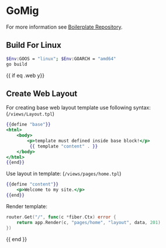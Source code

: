 # GoMig

For more information see [Boilerplate Repository](github.com/gomig/boilerplate).

## Build For Linux

```bash
$Env:GOOS = "linux"; $Env:GOARCH = "amd64"
go build
```

{{ if eq .web y}}
## Create Web Layout

For creating base web layout template use following syntax: (`/views/Layout.tpl`)

```handlebars
{{define "base"}}
<html>
    <body>
        <p>template must defined inside base block!</p>
         {{ template "content" . }}
    </body>
</html>
{{end}}
```

Use layout in template: (`/views/pages/home.tpl`)

```handlebars
{{define "content"}}
    <p>Welcome to my site.</p>
{{end}}
```

Render template:

```go
router.Get("/", func(c *fiber.Ctx) error {
    return app.Render(c, "pages/home", "layout", data, 201)
})
```
{{ end }}
